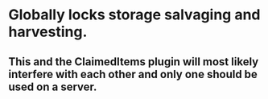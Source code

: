 # Globally locks storage salvaging and harvesting.
## This and the ClaimedItems plugin will most likely interfere with each other and only one should be used on a server.

